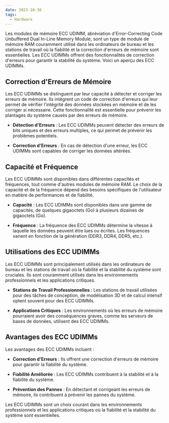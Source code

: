 ```yaml
---
date: 2023-10-30
tags:
  - Hardware
---
```


Les modules de mémoire ECC UDIMM, abréviation d'Error-Correcting Code Unbuffered Dual In-Line Memory Module, sont un type de module de mémoire RAM couramment utilisé dans les ordinateurs de bureau et les stations de travail où la fiabilité et la correction d'erreurs de mémoire sont essentielles. Les ECC UDIMMs offrent des fonctionnalités de correction d'erreurs pour garantir la stabilité du système. Voici un aperçu des ECC UDIMMs.

## Correction d'Erreurs de Mémoire

Les ECC UDIMMs se distinguent par leur capacité à détecter et corriger les erreurs de mémoire. Ils intègrent un code de correction d'erreurs qui leur permet de vérifier l'intégrité des données stockées en mémoire et de les corriger si nécessaire. Cette fonctionnalité est essentielle pour prévenir les plantages du système causés par des erreurs de mémoire.

- **Détection d'Erreurs** : Les ECC UDIMMs peuvent détecter des erreurs de bits uniques et des erreurs multiples, ce qui permet de prévenir les problèmes potentiels.

- **Correction d'Erreurs** : En cas de détection d'une erreur, les ECC UDIMMs sont capables de corriger les données altérées.

## Capacité et Fréquence

Les ECC UDIMMs sont disponibles dans différentes capacités et fréquences, tout comme d'autres modules de mémoire RAM. Le choix de la capacité et de la fréquence dépend des besoins spécifiques de l'utilisateur en matière de performances et de fiabilité.

- **Capacité** : Les ECC UDIMMs sont disponibles dans une gamme de capacités, de quelques gigaoctets (Go) à plusieurs dizaines de gigaoctets (Go).

- **Fréquence** : La fréquence des ECC UDIMMs détermine la vitesse à laquelle les données peuvent être lues ou écrites. Les fréquences varient en fonction de la génération (DDR3, DDR4, DDR5, etc.).

## Utilisations des ECC UDIMMs

Les ECC UDIMMs sont principalement utilisés dans les ordinateurs de bureau et les stations de travail où la fiabilité et la stabilité du système sont cruciales. Ils sont couramment utilisés dans les environnements professionnels et les applications critiques.

- **Stations de Travail Professionnelles** : Les stations de travail utilisées pour des tâches de conception, de modélisation 3D et de calcul intensif optent souvent pour des ECC UDIMMs.

- **Applications Critiques** : Les environnements où les erreurs de mémoire pourraient avoir des conséquences graves, comme les serveurs de bases de données, utilisent des ECC UDIMMs.

## Avantages des ECC UDIMMs

Les avantages des ECC UDIMMs incluent :

- **Correction d'Erreurs** : Ils offrent une correction d'erreurs de mémoire pour garantir la fiabilité du système.

- **Fiabilité Améliorée** : Les ECC UDIMMs contribuent à la stabilité et à la fiabilité du système.

- **Prévention des Pannes** : En détectant et corrigeant les erreurs de mémoire, ils contribuent à prévenir les pannes du système.

Les ECC UDIMMs sont un choix courant dans les environnements professionnels et les applications critiques où la fiabilité et la stabilité du système sont essentielles.


